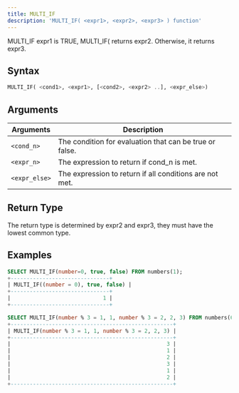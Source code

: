 ```yaml
---
title: MULTI_IF
description: 'MULTI_IF( <expr1>, <expr2>, <expr3> ) function'
---
```


MULTI_IF expr1 is TRUE, MULTI_IF( returns expr2. Otherwise, it returns expr3.

## Syntax

```sql
MULTI_IF( <cond1>, <expr1>, [<cond2>, <expr2> ..], <expr_else>)
```

## Arguments

| Arguments   | Description |
| ----------- | ----------- |
| `<cond_n>` | The condition for evaluation that can be true or false. |
| `<expr_n>` | The expression to return if cond_n is met. |
| `<expr_else>` | The expression to return if all conditions are not met. |

## Return Type

The return type is determined by expr2 and expr3, they must have the lowest common type.

## Examples

```sql
SELECT MULTI_IF(number=0, true, false) FROM numbers(1);
+-------------------------------+
| MULTI_IF((number = 0), true, false) |
+-------------------------------+
|                             1 |
+-------------------------------+
```

```sql
SELECT MULTI_IF(number % 3 = 1, 1, number % 3 = 2, 2, 3) FROM numbers(6);
+---------------------------------------------------+
| MULTI_IF(number % 3 = 1, 1, number % 3 = 2, 2, 3) |
+---------------------------------------------------+
|                                                 3 |
|                                                 1 |
|                                                 2 |
|                                                 3 |
|                                                 1 |
|                                                 2 |
+---------------------------------------------------+
```
